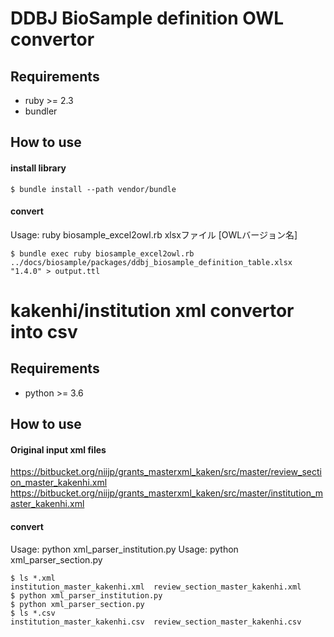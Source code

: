 #
# DDBJ BioSample definition OWL convertor

## Requirements
* ruby >= 2.3
* bundler

## How to use
#### install library
```
$ bundle install --path vendor/bundle
```

#### convert
Usage: ruby biosample_excel2owl.rb xlsxファイル [OWLバージョン名]
```
$ bundle exec ruby biosample_excel2owl.rb ../docs/biosample/packages/ddbj_biosample_definition_table.xlsx "1.4.0" > output.ttl
```

#
# kakenhi/institution xml convertor into csv

## Requirements
* python >= 3.6

## How to use
#### Original input xml files
https://bitbucket.org/niijp/grants_masterxml_kaken/src/master/review_section_master_kakenhi.xml
https://bitbucket.org/niijp/grants_masterxml_kaken/src/master/institution_master_kakenhi.xml


#### convert
Usage: python xml_parser_institution.py
Usage: python xml_parser_section.py
```
$ ls *.xml
institution_master_kakenhi.xml  review_section_master_kakenhi.xml
$ python xml_parser_institution.py
$ python xml_parser_section.py
$ ls *.csv
institution_master_kakenhi.csv  review_section_master_kakenhi.csv
```
